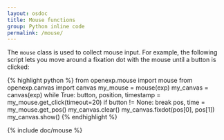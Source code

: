 ```yaml
---
layout: osdoc
title: Mouse functions
group: Python inline code
permalink: /mouse/
---
```


The `mouse` class is used to collect mouse input. For example, the following script lets you move around a fixation dot with the mouse until a button is clicked:

{% highlight python %}
from openexp.mouse import mouse
from openexp.canvas import canvas
my_mouse = mouse(exp)
my_canvas = canvas(exp)
while True:
	button, position, timestamp = my_mouse.get_click(timeout=20)
	if button != None:
		break
	pos, time = my_mouse.get_pos()
	my_canvas.clear()
	my_canvas.fixdot(pos[0], pos[1])
	my_canvas.show()
{% endhighlight %}

{% include doc/mouse %}